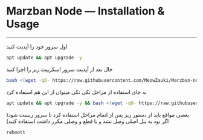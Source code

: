 # Marzban Node — Installation & Usage


---
اول سرور خود را آپدیت کنید 
```sh
apt update && apt upgrade -y
```
حال بعد از آپدیت سرور اسکریپت زیر را اچرا کنید 
```sh
bash <(wget -qO- https://raw.githubusercontent.com/MeowZauki/Marzban-node-one-click/main/node.sh)
```
به جای استفاده از مراحل تکی تکی میتوان از این هم استفاده کرد
```sh
apt update && apt upgrade -y && bash <(wget -qO- https://raw.githubusercontent.com/MeowZauki/Marzban-node-one-click/main/node.sh)
```
بعضی مواقع باید از دستور زیر پس از اتمام مراحل استفاده کرد تا سرور ریست شود( اگر نود به پنل اصلی وصل نشد و یا قطع و وصلی مکرر داشت استفاده کنید)
```sh
reboott
```


